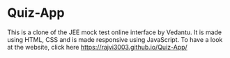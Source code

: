 # Quiz-App

This is a clone of the JEE mock test online interface by Vedantu.
It is made using HTML, CSS and is made responsive using JavaScript.
To have a look at the website, click here https://rajvi3003.github.io/Quiz-App/
